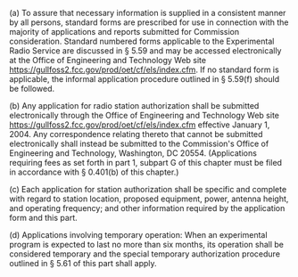 (a) To assure that necessary information is supplied in a consistent manner by all persons, standard forms are prescribed for use in connection with the majority of applications and reports submitted for Commission consideration. Standard numbered forms applicable to the Experimental Radio Service are discussed in § 5.59 and may be accessed electronically at the Office of Engineering and Technology Web site https://gullfoss2.fcc.gov/prod/oet/cf/els/index.cfm. If no standard form is applicable, the informal application procedure outlined in § 5.59(f) should be followed.

(b) Any application for radio station authorization shall be submitted electronically through the Office of Engineering and Technology Web site https://gullfoss2.fcc.gov/prod/oet/cf/els/index.cfm effective January 1, 2004. Any correspondence relating thereto that cannot be submitted electronically shall instead be submitted to the Commission's Office of Engineering and Technology, Washington, DC 20554. (Applications requiring fees as set forth in part 1, subpart G of this chapter must be filed in accordance with § 0.401(b) of this chapter.)

(c) Each application for station authorization shall be specific and complete with regard to station location, proposed equipment, power, antenna height, and operating frequency; and other information required by the application form and this part.

(d) Applications involving temporary operation: When an experimental program is expected to last no more than six months, its operation shall be considered temporary and the special temporary authorization procedure outlined in § 5.61 of this part shall apply.

